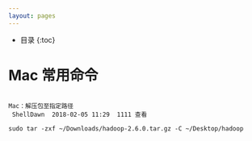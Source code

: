 ```yaml
---
layout: pages
---
```

*  目录
{:toc}
# Mac 常用命令

```

Mac：解压包至指定路径
 ShellDawn  2018-02-05 11:29  1111 查看

sudo tar -zxf ~/Downloads/hadoop-2.6.0.tar.gz -C ~/Desktop/hadoop
```

